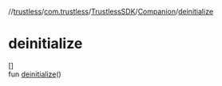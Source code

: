 //[trustless](../../../../index.md)/[com.trustless](../../index.md)/[TrustlessSDK](../index.md)/[Companion](index.md)/[deinitialize](deinitialize.md)

# deinitialize

[]\
fun [deinitialize](deinitialize.md)()
